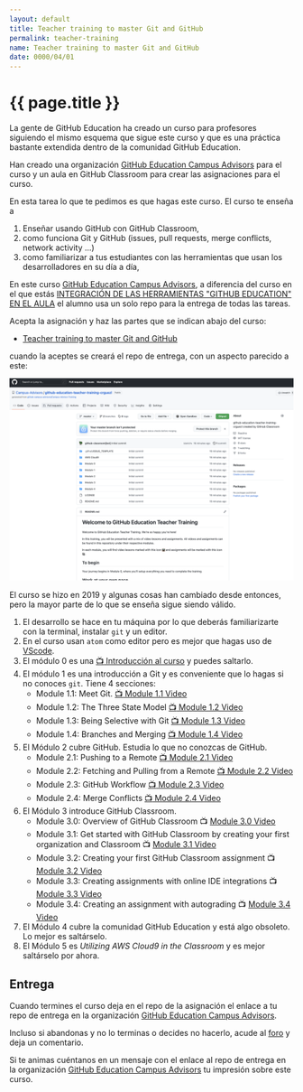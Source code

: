 ```yaml
---
layout: default
title: Teacher training to master Git and GitHub
permalink: teacher-training
name: Teacher training to master Git and GitHub
date: 0000/04/01
---
```


# {{ page.title }}

La gente de GitHub Education ha creado un curso para profesores siguiendo el mismo esquema que sigue este curso y que es una práctica bastante extendida dentro de la comunidad GitHub Education.

Han creado una organización [GitHub Education Campus Advisors](https://github.com/Campus-Advisors) para el curso y un aula en GitHub Classroom para crear las asignaciones para el curso.

En esta tarea lo que te pedimos es que hagas este curso. El curso
te enseña a 

1. Enseñar usando GitHub con GitHub Classroom, 
2. como funciona Git y GitHub (issues, pull requests, merge conflicts, network activity ...) 
3. como familiarizar a tus estudiantes con las herramientas que usan los desarrolladores en su día a día,

En este curso [GitHub Education Campus Advisors](https://github.com/Campus-Advisors), a diferencia del curso en el que estás [INTEGRACIÓN DE LAS HERRAMIENTAS "GITHUB EDUCATION" EN EL AULA](https://github.com/ULL-OCW-GITHUB-EDUCATION) el alumno usa un solo repo para la entrega de todas las tareas.

Acepta la asignación y haz las partes que se indican abajo del curso:

* [Teacher training to master Git and GitHub](https://classroom.github.com/a/Ri92rv-q)

cuando la aceptes se creará el repo de entrega, con un aspecto parecido a este:

![](/assets/images/github-education-teacher-training-crguezl.png)

El curso se hizo en 2019 y algunas cosas han cambiado desde entonces, pero la mayor parte de lo que se enseña sigue siendo válido. 

1. El desarrollo se hace en tu máquina por lo que deberás familiarizarte con la terminal, instalar `git` y un editor. 
2. En el curso usan `atom` como editor  pero es mejor que hagas uso de [VScode](https://code.visualstudio.com/).
3. El módulo 0 es una [:tv: Introducción al curso](https://youtu.be/Ub8IMMMTfB8) y puedes saltarlo.
4. El módulo 1 es una introducción a Git y es conveniente que lo hagas si no conoces `git`. 
   Tiene 4 secciones:
     * Module 1.1: Meet Git. [:tv: Module 1.1 Video](https://youtu.be/uWsXEmaM3PA)
     * Module 1.2: The Three State Model [:tv: Module 1.2 Video](https://youtu.be/yLLZdOIuCfg)
     * Module 1.3: Being Selective with Git [:tv: Module 1.3 Video](https://youtu.be/3zmolo8YRO8)
     * Module 1.4: Branches and Merging [:tv: Module 1.4 Video](https://youtu.be/2YDoQZ9nZ4g)
5. El Módulo 2 cubre GitHub. Estudia lo que no conozcas de GitHub.
     * Module 2.1: Pushing to a Remote [:tv: Module 2.1 Video](https://youtu.be/R2bLo-KiYlU)
     * Module 2.2: Fetching and Pulling from a Remote [:tv: Module 2.2 Video](https://youtu.be/gNaCC_8B1k0)
     * Module 2.3: GitHub Workflow [:tv: Module 2.3 Video](https://youtu.be/SoaAoATcUxU)
     * Module 2.4: Merge Conflicts [:tv: Module 2.4 Video](https://youtu.be/c1210JclnPw)
6. El Módulo 3 introduce GitHub Classroom.
     * Module 3.0: Overview of GitHub Classroom 📺  [ Module 3.0 Video](https://youtu.be/CXacEwR9trw)  
     * Module 3.1: Get started with GitHub Classroom by creating your first organization and Classroom 📺  [ Module 3.1 Video](https://www.youtube.com/watch?v=KXWXg68KpTY)  
     * Module 3.2: Creating your first GitHub Classroom assignment 📺  [ Module 3.2 Video](https://youtu.be/KXWXg68KpTY?t=485)
     * Module 3.3: Creating assignments with online IDE integrations 📺  [ Module 3.3 Video](https://youtu.be/KXWXg68KpTY?t=944)  
     * Module 3.4: Creating an assignment with autograding 📺  [ Module 3.4 Video](https://www.youtube.com/watch?v=mwCZRVJhH60)
7. El Módulo 4 cubre la comunidad GitHub Education y está algo obsoleto. Lo mejor es saltárselo.
8. El Módulo 5 es *Utilizing AWS Cloud9 in the Classroom* y es mejor saltárselo por ahora.

## Entrega

Cuando termines el curso deja en el repo de la asignación el enlace a tu repo de entrega en la organización  [GitHub Education Campus Advisors](https://github.com/Campus-Advisors).

 Incluso si abandonas y no lo terminas o decides no hacerlo, acude al [foro](https://github.com/orgs/ULL-OCW-GITHUB-EDUCATION/discussions/categories/cu%C3%A9ntanos-lo-que-haces) y deja un comentario.
 
 Si te animas cuéntanos en un mensaje con el enlace al repo de entrega en la organización [GitHub Education Campus Advisors](https://github.com/Campus-Advisors) tu impresión sobre este curso. 
